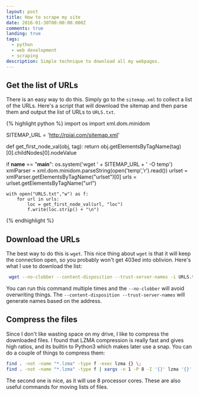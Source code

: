 ```yaml
---
layout: post
title: How to scrape my site
date: 2016-01-30T00:00:00.000Z
comments: true
landing: true
tags:
  - python
  - web development
  - scraping
description: Simple technique to download all my webpages.
---
```


## Get the list of URLs
There is an easy way to do this. Simply go to the `sitemap.xml` to collect a list of the URLs. Here's a script that will download the sitemap and then parse them and output the list of URLs to `URLS.txt`.

{% highlight python %}
import os
import xml.dom.minidom

SITEMAP_URL = 'http://rpiai.com/sitemap.xml'

def get_first_node_val(obj, tag):
    return obj.getElementsByTagName(tag)[0].childNodes[0].nodeValue

if __name__ == "__main__":
    os.system('wget ' + SITEMAP_URL + ' -O temp')
    xmlParser = xml.dom.minidom.parseString(open('temp','r').read())
    urlset = xmlParser.getElementsByTagName("urlset")[0]
    urls = urlset.getElementsByTagName("url")

    with open("URLS.txt","w") as f:
        for url in urls:
            loc = get_first_node_val(url, "loc")
            f.write(loc.strip() + "\n")
{% endhighlight %}

## Download the URLs
The best way to do this is `wget`. This nice thing about `wget` is that it will keep the connection open, so you probably won't get 403ed into oblivion. Here's what I use to download the list:

```bash
 wget --no-clobber --content-disposition --trust-server-names -i URLS.txt
```

You can run this command multiple times and the `--no-clobber` will avoid overwriting things. The `--content-disposition --trust-server-names` will generate names based on the address.

## Compress the files
Since I don't like wasting space on my drive, I like to compress the downloaded files. I found that LZMA compression is really fast and gives high ratios, and its builtin to Python3 which makes later use a snap. You can do a couple of things to compress them:

```bash
find . -not -name "*.lzma" -type f -exec lzma {} \;
find . -not -name "*.lzma" -type f | xargs -n 1 -P 8 -I '{}' lzma '{}'
```

The second one is nice, as it will use 8 processor cores. These are also useful commands for moving lists of files.

